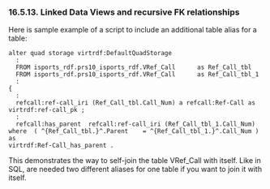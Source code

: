 <div id="rdfviewsrcur" class="section">

<div class="titlepage">

<div>

<div>

### 16.5.13. Linked Data Views and recursive FK relationships

</div>

</div>

</div>

Here is sample example of a script to include an additional table alias
for a table:

``` programlisting
alter quad storage virtrdf:DefaultQuadStorage
  :
  FROM isports_rdf.prs10_isports_rdf.VRef_Call      as Ref_Call_tbl
  FROM isports_rdf.prs10_isports_rdf.VRef_Call      as Ref_Call_tbl_1
  :
{
  :
  refcall:ref-call_iri (Ref_Call_tbl.Call_Num) a refcall:Ref-Call as
virtrdf:ref-call_pk ;
  :
  refcall:has_parent  refcall:ref-call_iri (Ref_Call_tbl_1.Call_Num)
where  ( ^{Ref_Call_tbl.}^.Parent    = ^{Ref_Call_tbl_1.}^.Call_Num )   as
virtrdf:Ref-Call_has_parent .
```

This demonstrates the way to self-join the table VRef_Call with itself.
Like in SQL, are needed two different aliases for one table if you want
to join it with itself.

</div>

